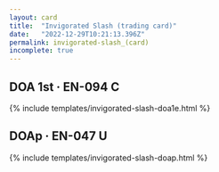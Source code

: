 ```yaml
---
layout: card
title:  "Invigorated Slash (trading card)"
date:   "2022-12-29T10:21:13.396Z"
permalink: invigorated-slash_(card)
incomplete: true
---
```


## DOA 1st &middot; EN-094 C

{% include templates/invigorated-slash-doa1e.html %}


## DOAp &middot; EN-047 U

{% include templates/invigorated-slash-doap.html %}
